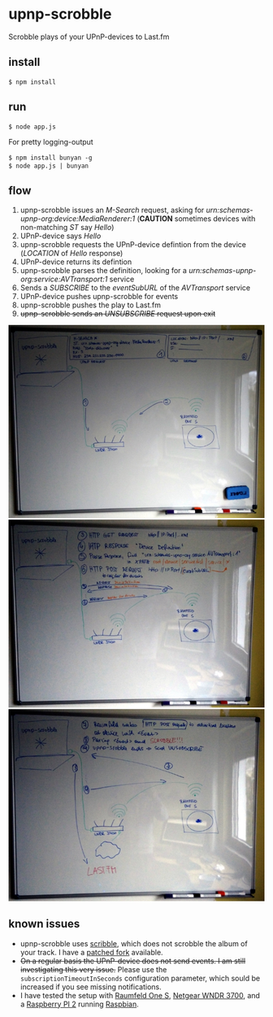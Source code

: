 # upnp-scrobble

Scrobble plays of your UPnP-devices to Last.fm

## install
    $ npm install

## run
    $ node app.js

For pretty logging-output

    $ npm install bunyan -g
    $ node app.js | bunyan

## flow

1. upnp-scrobble issues an *M-Search* request, asking for *urn:schemas-upnp-org:device:MediaRenderer:1* (**CAUTION** sometimes devices with non-matching *ST* say *Hello*)
2. UPnP-device says *Hello*
3. upnp-scrobble requests the UPnP-device defintion from the device (*LOCATION* of *Hello* 
response)
4. UPnP-device returns its defintion
5. upnp-scrobble parses the definition, looking for a *urn:schemas-upnp-org:service:AVTransport:1* service
6. Sends a *SUBSCRIBE* to the *eventSubURL* of the *AVTransport* service
7. UPnP-device pushes upnp-scrobble for events
8. upnp-scrobble pushes the play to Last.fm
9. ~~upnp-scrobble sends an *UNSUBSCRIBE* request upon exit~~

![](assets/slide01.jpg)
![](assets/slide02.jpg)
![](assets/slide03.jpg)

## known issues

- upnp-scrobble uses [scribble](https://github.com/TerrordactylDesigns/scribble), which does not scrobble the album of your track. I have a [patched fork](https://github.com/dittodhole/scribble) available.
- ~~On a regular basis the UPnP-device does not send events. I am still investigating this very issue.~~ Please use the `subscriptionTimeoutInSeconds` configuration parameter, which sould be increased if you see missing notifications.
- I have tested the setup with [Raumfeld One S](www.teufelaudio.com/raumfeld-audio-streaming/raumfeld-one-s-p14713.html), [Netgear WNDR 3700](www.netgear.com/home/products/networking/wifi-routers/wndr3700.aspx), and a [Raspberry PI 2](https://www.raspberrypi.org/products/raspberry-pi-2-model-b/) running [Raspbian](https://www.raspbian.org/).